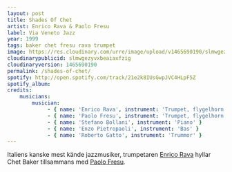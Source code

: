 ```yaml
---
layout: post
title: Shades Of Chet
artist: Enrico Rava & Paolo Fresu
label: Via Veneto Jazz
year: 1999
tags: baker chet fresu rava trumpet
image: https://res.cloudinary.com/urre/image/upload/v1465690190/slmwgezyvxbeaiaxfzig.jpg
cloudinarypublicid: slmwgezyvxbeaiaxfzig
cloudinaryversion: 1465690190
permalink: /shades-of-chet/
spotify: http://open.spotify.com/track/21e2k8IUsGwpJVC4HLpF5Z
spotify_album: 
credits:
    musicians:
        musician:
             - { name: 'Enrico Rava', instrument: 'Trumpet, flygelhorn' }
             - { name: 'Paolo Fresu', instrument: 'Trumpet, flygelhorn' }
             - { name: 'Stefano Bollani', instrument: 'Piano' }
             - { name: 'Enzo Pietropaoli', instrument: 'Bas' }
             - { name: 'Roberto Gatto', instrument: 'Trummor' }
---
```


Italiens kanske mest kände jazzmusiker, trumpetaren <a href="http://en.wikipedia.org/wiki/Enrico_Rava">Enrico Rava</a> hyllar Chet Baker tillsammans med <a href="http://en.wikipedia.org/wiki/Paolo_Fresu">Paolo Fresu</a>.